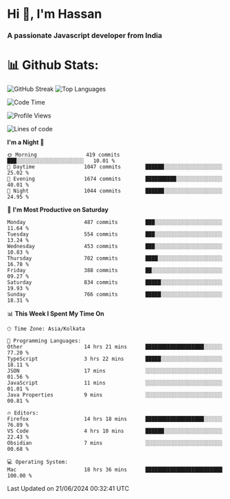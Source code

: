 # Hi 👋, I'm Hassan
### A passionate Javascript developer from India


# 📊 Github Stats:
![GitHub Streak](https://github-readme-streak-stats.herokuapp.com/?user=codeblooded47&theme=dracula&hide_border=false)
![Top Languages](https://github-readme-stats.vercel.app/api/top-langs/?username=codeblooded47&layout=compact&theme=dracula)



<!--START_SECTION:waka-->
![Code Time](http://img.shields.io/badge/Code%20Time-800%20hrs%2032%20mins-blue)

![Profile Views](http://img.shields.io/badge/Profile%20Views-17-blue)

![Lines of code](https://img.shields.io/badge/From%20Hello%20World%20I%27ve%20Written-23.5%20million%20lines%20of%20code-blue)

**I'm a Night 🦉** 

```text
🌞 Morning                419 commits         ███░░░░░░░░░░░░░░░░░░░░░░   10.01 % 
🌆 Daytime                1047 commits        ██████░░░░░░░░░░░░░░░░░░░   25.02 % 
🌃 Evening                1674 commits        ██████████░░░░░░░░░░░░░░░   40.01 % 
🌙 Night                  1044 commits        ██████░░░░░░░░░░░░░░░░░░░   24.95 % 
```
📅 **I'm Most Productive on Saturday** 

```text
Monday                   487 commits         ███░░░░░░░░░░░░░░░░░░░░░░   11.64 % 
Tuesday                  554 commits         ███░░░░░░░░░░░░░░░░░░░░░░   13.24 % 
Wednesday                453 commits         ███░░░░░░░░░░░░░░░░░░░░░░   10.83 % 
Thursday                 702 commits         ████░░░░░░░░░░░░░░░░░░░░░   16.78 % 
Friday                   388 commits         ██░░░░░░░░░░░░░░░░░░░░░░░   09.27 % 
Saturday                 834 commits         █████░░░░░░░░░░░░░░░░░░░░   19.93 % 
Sunday                   766 commits         █████░░░░░░░░░░░░░░░░░░░░   18.31 % 
```


📊 **This Week I Spent My Time On** 

```text
🕑︎ Time Zone: Asia/Kolkata

💬 Programming Languages: 
Other                    14 hrs 21 mins      ███████████████████░░░░░░   77.20 % 
TypeScript               3 hrs 22 mins       █████░░░░░░░░░░░░░░░░░░░░   18.11 % 
JSON                     17 mins             ░░░░░░░░░░░░░░░░░░░░░░░░░   01.56 % 
JavaScript               11 mins             ░░░░░░░░░░░░░░░░░░░░░░░░░   01.01 % 
Java Properties          9 mins              ░░░░░░░░░░░░░░░░░░░░░░░░░   00.81 % 

🔥 Editors: 
Firefox                  14 hrs 18 mins      ███████████████████░░░░░░   76.89 % 
VS Code                  4 hrs 10 mins       ██████░░░░░░░░░░░░░░░░░░░   22.43 % 
Obsidian                 7 mins              ░░░░░░░░░░░░░░░░░░░░░░░░░   00.68 % 

💻 Operating System: 
Mac                      18 hrs 36 mins      █████████████████████████   100.00 % 
```


 Last Updated on 21/06/2024 00:32:41 UTC
<!--END_SECTION:waka-->

